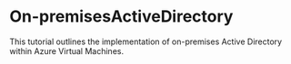 # On-premisesActiveDirectory
This tutorial outlines the implementation of on-premises Active Directory within Azure Virtual Machines.
